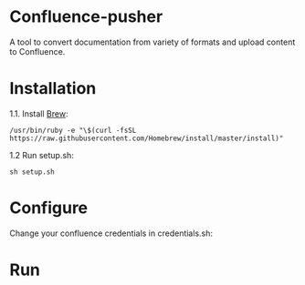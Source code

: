 # Confluence-pusher

A tool to convert documentation from variety of formats and upload content to Confluence.

# Installation

1.1. Install [Brew](https://brew.sh/):

    /usr/bin/ruby -e "\$(curl -fsSL https://raw.githubusercontent.com/Homebrew/install/master/install)"

1.2 Run setup.sh:

    sh setup.sh

# Configure

Change your confluence credentials in credentials.sh:

# Run
